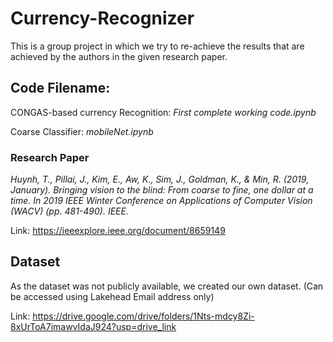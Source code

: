 # Currency-Recognizer
This is a group project in which we try to re-achieve the results that are achieved by the authors in the given research paper.

## Code Filename:
CONGAS-based currency Recognition: *First complete working code.ipynb*

Coarse Classifier: *mobileNet.ipynb*

### Research Paper

*Huynh, T., Pillai, J., Kim, E., Aw, K., Sim, J., Goldman, K., & Min, R. (2019, January). Bringing vision to
the blind: From coarse to fine, one dollar at a time. In 2019 IEEE Winter Conference on Applications
of Computer Vision (WACV) (pp. 481-490). IEEE.*

Link: https://ieeexplore.ieee.org/document/8659149

## Dataset
As the dataset was not publicly available, we created our own dataset. (Can be accessed using Lakehead Email address only)

Link: https://drive.google.com/drive/folders/1Nts-mdcy8Zi-8xUrToA7imawvIdaJ924?usp=drive_link
